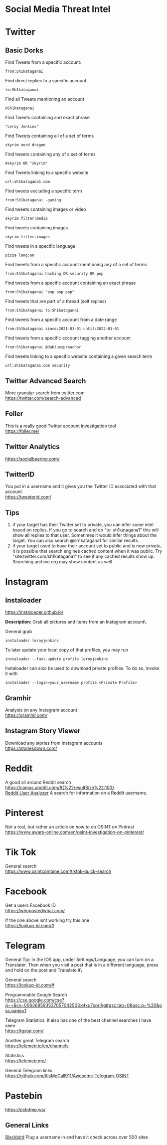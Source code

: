 # Social Media Threat Intel

# Twitter

## Basic Dorks

Find Tweets from a specific account:

```
from:Sh1kataganai
```

Find direct replies to a specific account

```
to:Sh1kataganai
```

Find all Tweets mentioning an account

```
@Sh1kataganai
```

Find Tweets containing and exact phrase

```
"Leroy Jenkins"
```

Find Tweets containing all of a set of terms

```
skyrim nord dragon
```

Find tweets containing any of a set of terms

```
#skyrim OR "skyrim"
```

Find Tweets linking to a specific website

```
url:sh1katagana1.com
```

Find tweets excluding a specific term

```
from:Sh1kataganai -gaming
```

Find tweets containing images or video

```
skyrim filter:media
```

Find tweets containing images

```
skyrim filter:images
```

Find tweets in a specific language

```
pizza lang:en
```

Find tweets from a specific account mentioning any of a set of terms

```
from:Sh1kataganai hacking OR security OR pop
```

Find tweets from a specific account containing an exact phrase

```
from:Sh1kataganai "pop pop pop"
```

Find tweets that are part of a thread (self replies)

```
from:Sh1kataganai to:Sh1kataganai
```

Find tweets from a specific account from a date range

```
from:Sh1kataganai since:2021-01-01 until:2022-01-01
```

Find tweets from a specific account tagging another account

```
from:Sh1kataganai @dabluezpreacher
```

Find tweets linking to a specific website containing a given search term

```
url:sh1katagana1.com security
```


## Twitter Advanced Search

More granular search from twitter.com\
https://twitter.com/search-advanced

## Foller

This is a really good Twitter account investigation tool\
https://foller.me/

## Twitter Analytics

https://socialbearing.com/

## TwitterID

You put in a username and it gives you the Twitter ID associated with that account\
https://tweeterid.com/

## Tips
1. if your target has their Twitter set to private, you can infer some intel based on replies. If you go to search and do "to: sh1katagana1" this will show all replies to that user. Sometimes it would infer things about the target. You can also search @sh1katagana1 for similar results.
2. if your target used to have their account set to public and is now private, it is possible that search engines cached content when it was public. Try "site:twitter.com/sh1katagana1" to see if any cached results show up. Searching archive.org may show content as well.

# Instagram

## Instaloader

https://instaloader.github.io/

**Description:** 
Grab all pictures and items from an Instagram account\

General grab

```
instaloader leroyjenkins
```

To later update your local copy of that profiles, you may run

```
instaloader --fast-update profile leroyjenkins
```

Instaloader can also be used to download private profiles. To do so, invoke it with

```
instaloader --login=your_username profile <Private Profile>
```


## Gramhir

Analysis on any Instagram account\
https://gramhir.com/

## Instagram Story Viewer

Download any stories from Instagram accounts\
https://storiesdown.com/


# Reddit

A good all around Reddit search\
https://camas.unddit.com/#{%22resultSize%22:100} \
[Reddit User Analyzer](https://reddit-user-analyser.netlify.app) A search for information on a Reddit username.

# Pinterest

Not a tool, but rather an article on how to do OSINT on Pintrest\
https://www.aware-online.com/en/osint-investigation-on-pinterest/

# Tik Tok

General search\
https://www.osintcombine.com/tiktok-quick-search


# Facebook

Get a users Facebook ID\
https://whopostedwhat.com/

If the one above isnt working try this one\
https://lookup-id.com/#


# Telegram

General Tip: In the IOS app, under Settings/Language, you can turn on a Translater. Then when you visit a post that is in a different language, press and hold on the post and Translate it\

General search\
https://lookup-id.com/#

Programmable Google Search\
https://cse.google.com/cse?q=+&cx=006368593537057042503:efxu7xprihg#gsc.tab=0&gsc.q=%20&gsc.page=1

Telegram Statistics. It also has one of the best channel searches I have seen\
https://tgstat.com/

Another great Telegram search\
https://telemetr.io/en/channels

Statistics\
https://telemetr.me/

General Telegram links\
https://github.com/ItIsMeCall911/Awesome-Telegram-OSINT


# Pastebin

https://psbdmp.ws/ 

## General Links
[Blackbird](https://blackbird-osint.herokuapp.com/) Plug a username in and have it check across over 500 sites


